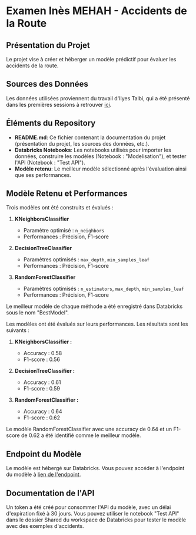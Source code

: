 # Examen Inès MEHAH - Accidents de la Route 

## Présentation du Projet
Le projet vise à créer et héberger un modèle prédictif pour évaluer les accidents de la route. 

## Sources des Données
Les données utilisées proviennent du travail d'Ilyes Talbi, qui a été présenté dans les premières sessions à retrouver [ici](https://larevueia.fr/xgboost-vs-random-forest-predire-la-gravite-dun-accident-de-la-route/).

## Éléments du Repository
- **README.md**: Ce fichier contenant la documentation du projet (présentation du projet, les sources des données, etc.).
- **Databricks Notebooks**: Les notebooks utilisés pour importer les données, construire les modèles (Notebook : "Modelisation"), et tester l'API (Notebook : "Test API").
- **Modèle retenu**: Le meilleur modèle sélectionné après l'évaluation ainsi que ses performances.

## Modèle Retenu et Performances
Trois modèles ont été construits et évalués :
1. **KNeighborsClassifier**
    - Paramètre optimisé : `n_neighbors`
    - Performances : Précision, F1-score
    
2. **DecisionTreeClassifier**
    - Paramètres optimisés : `max_depth`, `min_samples_leaf`
    - Performances : Précision, F1-score
    
3. **RandomForestClassifier**
    - Paramètres optimisés : `n_estimators`, `max_depth`, `min_samples_leaf`
    - Performances : Précision, F1-score

Le meilleur modèle de chaque méthode a été enregistré dans Databricks sous le nom "BestModel".

Les modèles ont été évalués sur leurs performances. Les résultats sont les suivants :

1. **KNeighborsClassifier :**
   - Accuracy : 0.58
   - F1-score : 0.56

2. **DecisionTreeClassifier :**
    - Accuracy : 0.61
    - F1-score : 0.59

3. **RandomForestClassifier :**
   - Accuracy : 0.64
   - F1-score : 0.62

Le modèle RandomForestClassifier avec une accuracy de 0.64 et un F1-score de 0.62 a été identifié comme le meilleur modèle.

## Endpoint du Modèle
Le modèle est hébergé sur Databricks. Vous pouvez accéder à l'endpoint du modèle à [lien de l'endpoint](https://adb-5635851618340357.17.azuredatabricks.net/serving-endpoints/mehahines/invocations).

## Documentation de l'API
Un token a été créé pour consommer l'API du modèle, avec un délai d'expiration fixé à 30 jours. Vous pouvez utiliser le notebook "Test API" dans le dossier Shared du workspace de Databricks pour tester le modèle avec des exemples d'accidents.

